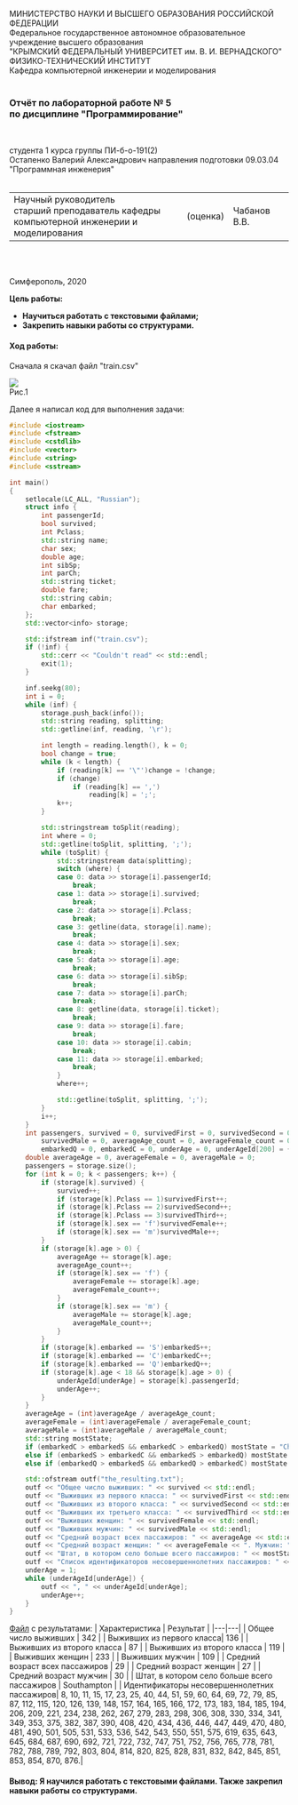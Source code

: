 МИНИСТЕРСТВО НАУКИ  И ВЫСШЕГО ОБРАЗОВАНИЯ РОССИЙСКОЙ ФЕДЕРАЦИИ  
Федеральное государственное автономное образовательное учреждение высшего образования  
"КРЫМСКИЙ ФЕДЕРАЛЬНЫЙ УНИВЕРСИТЕТ им. В. И. ВЕРНАДСКОГО"  
ФИЗИКО-ТЕХНИЧЕСКИЙ ИНСТИТУТ  
Кафедра компьютерной инженерии и моделирования
<br/><br/>

### Отчёт по лабораторной работе № 5<br/> по дисциплине "Программирование"
<br/>

студента 1 курса группы ПИ-б-о-191(2)  
Остапенко Валерий Александрович 
направления подготовки 09.03.04 "Программная инженерия"  
<br/>

<table>
<tr><td>Научный руководитель<br/> старший преподаватель кафедры<br/> компьютерной инженерии и моделирования</td>
<td>(оценка)</td>
<td>Чабанов В.В.</td>
</tr>
</table>
<br/><br/>

Симферополь, 2020
 
 **Цель работы:**
 - **Научиться работать с текстовыми файлами;**
 - **Закрепить навыки работы со структурами.**
#### Ход работы:
Сначала я скачал файл "train.csv"

![](https://sun9-11.userapi.com/c857724/v857724499/1fce58/yNlK3-DsfNo.jpg)                                           
Рис.1
 
Далее я написал код для выполнения задачи:


```c++
#include <iostream>
#include <fstream>
#include <cstdlib>
#include <vector>
#include <string>
#include <sstream>

int main()
{
	setlocale(LC_ALL, "Russian");
	struct info {
		int passengerId;
		bool survived;
		int Pclass;
		std::string name;
		char sex;
		double age;
		int sibSp;
		int parCh;
		std::string ticket;
		double fare;
		std::string cabin;
		char embarked;
	}; 
	std::vector<info> storage; 

	std::ifstream inf("train.csv");
	if (!inf) {
		std::cerr << "Couldn't read" << std::endl;
		exit(1);
	}

	inf.seekg(80); 
	int i = 0; 
	while (inf) {
		storage.push_back(info()); 
		std::string reading, splitting;
		std::getline(inf, reading, '\r'); 

		int length = reading.length(), k = 0; 
		bool change = true;
		while (k < length) {
			if (reading[k] == '\"')change = !change;
			if (change)
				if (reading[k] == ',')
					reading[k] = ';';
			k++;
		}

		std::stringstream toSplit(reading);
		int where = 0;
		std::getline(toSplit, splitting, ';'); 
		while (toSplit) {
			std::stringstream data(splitting);
			switch (where) { 
			case 0: data >> storage[i].passengerId;
				break;
			case 1: data >> storage[i].survived;
				break;
			case 2: data >> storage[i].Pclass;
				break;
			case 3: getline(data, storage[i].name);
				break;
			case 4: data >> storage[i].sex;
				break;
			case 5: data >> storage[i].age;
				break;
			case 6: data >> storage[i].sibSp;
				break;
			case 7: data >> storage[i].parCh;
				break;
			case 8: getline(data, storage[i].ticket);
				break;
			case 9: data >> storage[i].fare;
				break;
			case 10: data >> storage[i].cabin;
				break;
			case 11: data >> storage[i].embarked;
				break;
			}
			where++;

			std::getline(toSplit, splitting, ';');
		}
		i++; 
	}
	int passengers, survived = 0, survivedFirst = 0, survivedSecond = 0, survivedThird = 0, survivedFemale = 0,
		survivedMale = 0, averageAge_count = 0, averageFemale_count = 0, averageMale_count = 0, embarkedS = 0,
		embarkedQ = 0, embarkedC = 0, underAge = 0, underAgeId[200] = { 0 };
	double averageAge = 0, averageFemale = 0, averageMale = 0;
	passengers = storage.size();
	for (int k = 0; k < passengers; k++) {
		if (storage[k].survived) {
			survived++;
			if (storage[k].Pclass == 1)survivedFirst++;
			if (storage[k].Pclass == 2)survivedSecond++;
			if (storage[k].Pclass == 3)survivedThird++;
			if (storage[k].sex == 'f')survivedFemale++;
			if (storage[k].sex == 'm')survivedMale++;
		}
		if (storage[k].age > 0) {
			averageAge += storage[k].age;
			averageAge_count++;
			if (storage[k].sex == 'f') {
				averageFemale += storage[k].age;
				averageFemale_count++;
			}
			if (storage[k].sex == 'm') {
				averageMale += storage[k].age;
				averageMale_count++;
			}
		}
		if (storage[k].embarked == 'S')embarkedS++;
		if (storage[k].embarked == 'C')embarkedC++;
		if (storage[k].embarked == 'Q')embarkedQ++;
		if (storage[k].age < 18 && storage[k].age > 0) {
			underAgeId[underAge] = storage[k].passengerId;
			underAge++;
		}
	}
	averageAge = (int)averageAge / averageAge_count;
	averageFemale = (int)averageFemale / averageFemale_count;
	averageMale = (int)averageMale / averageMale_count;
	std::string mostState;
	if (embarkedC > embarkedS && embarkedC > embarkedQ) mostState = "Cherbourg";
	else if (embarkedS > embarkedC && embarkedS > embarkedQ) mostState = "Southampton";
	else if (embarkedQ > embarkedS && embarkedQ > embarkedC) mostState = "Queenstown";

	std::ofstream outf("the_resulting.txt");
	outf << "Общее число выживших: " << survived << std::endl;
	outf << "Выживших из первого класса: " << survivedFirst << std::endl;
	outf << "Выживших из второго класса: " << survivedSecond << std::endl;
	outf << "Выживших их третьего класса: " << survivedThird << std::endl;
	outf << "Выживших женщин: " << survivedFemale << std::endl;
	outf << "Выживших мужчин: " << survivedMale << std::endl;
	outf << "Средний возраст всех пассажиров: " << averageAge << std::endl;
	outf << "Средний возраст женщин: " << averageFemale << ". Мужчин: " << averageMale << std::endl;
	outf << "Штат, в котором село больше всего пассажиров: " << mostState << std::endl;
	outf << "Список идентификаторов несовершеннолетних пассажиров: " << underAgeId[0];
	underAge = 1;
	while (underAgeId[underAge]) {
		outf << ", " << underAgeId[underAge];
		underAge++;
	}
}
```
[Файл](the_resulting.txt) с результатами:
| Характеристика | Результат |
|---|---|
| Общее число выживших | 342 |
| Выживших из первого класса| 136 |
| Выживших из второго класса | 87 |
| Выживших из второго класса | 119 |
| Выживших женщин | 233 |
| Выживших мужчин | 109 |
| Средний возраст всех пассажиров | 29 |
| Средний возраст женщин | 27 |
| Средний возраст мужчин | 30 |
| Штат, в котором село больше всего пассажиров | Southampton |
| Идентификаторы несовершеннолетних пассажиров| 8, 10, 11, 15, 17, 23, 25, 40, 44, 51, 59, 60, 64, 69, 72, 79, 85, 87, 112, 115, 120, 126, 139, 148, 157, 164, 165, 166, 172, 173, 183, 184, 185, 194, 206, 209, 221, 234, 238, 262, 267, 279, 283, 298, 306, 308, 330, 334, 341, 349, 353, 375, 382, 387, 390, 408, 420, 434, 436, 446, 447, 449, 470, 480, 481, 490, 501, 505, 531, 533, 536, 542, 543, 550, 551, 575, 619, 635, 643, 645, 684, 687, 690, 692, 721, 722, 732, 747, 751, 752, 756, 765, 778, 781, 782, 788, 789, 792, 803, 804, 814, 820, 825, 828, 831, 832, 842, 845, 851, 853, 854, 870, 876.|

#### Вывод: Я научился работать с текстовыми файлами. Также закрепил навыки работы со структурами.